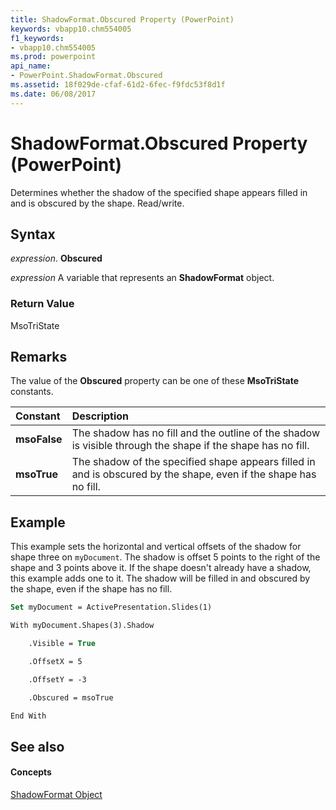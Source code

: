 ```yaml
---
title: ShadowFormat.Obscured Property (PowerPoint)
keywords: vbapp10.chm554005
f1_keywords:
- vbapp10.chm554005
ms.prod: powerpoint
api_name:
- PowerPoint.ShadowFormat.Obscured
ms.assetid: 18f029de-cfaf-61d2-6fec-f9fdc53f8d1f
ms.date: 06/08/2017
---
```



# ShadowFormat.Obscured Property (PowerPoint)

Determines whether the shadow of the specified shape appears filled in and is obscured by the shape. Read/write.


## Syntax

 _expression_. **Obscured**

 _expression_ A variable that represents an **ShadowFormat** object.


### Return Value

MsoTriState


## Remarks

The value of the  **Obscured** property can be one of these **MsoTriState** constants.



|**Constant**|**Description**|
|:-----|:-----|
|**msoFalse**|The shadow has no fill and the outline of the shadow is visible through the shape if the shape has no fill.|
|**msoTrue**| The shadow of the specified shape appears filled in and is obscured by the shape, even if the shape has no fill.|

## Example

This example sets the horizontal and vertical offsets of the shadow for shape three on  `myDocument`. The shadow is offset 5 points to the right of the shape and 3 points above it. If the shape doesn't already have a shadow, this example adds one to it. The shadow will be filled in and obscured by the shape, even if the shape has no fill.


```vb
Set myDocument = ActivePresentation.Slides(1)

With myDocument.Shapes(3).Shadow

    .Visible = True

    .OffsetX = 5

    .OffsetY = -3

    .Obscured = msoTrue

End With
```


## See also


#### Concepts


[ShadowFormat Object](PowerPoint.ShadowFormat.md)

